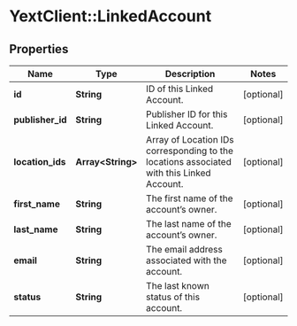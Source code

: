 # YextClient::LinkedAccount

## Properties
Name | Type | Description | Notes
------------ | ------------- | ------------- | -------------
**id** | **String** | ID of this Linked Account. | [optional] 
**publisher_id** | **String** | Publisher ID for this Linked Account. | [optional] 
**location_ids** | **Array&lt;String&gt;** | Array of Location IDs corresponding to the locations associated with this Linked Account. | [optional] 
**first_name** | **String** | The first name of the account’s owner. | [optional] 
**last_name** | **String** | The last name of the account’s owner. | [optional] 
**email** | **String** | The email address associated with the account. | [optional] 
**status** | **String** | The last known status of this account. | [optional] 



